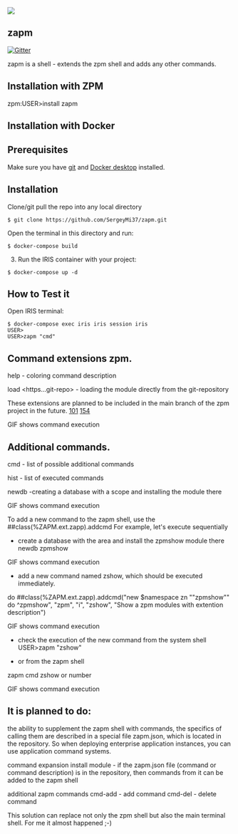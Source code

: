 ![](https://github.com/SergeyMi37/zapm/blob/master/doc/prompt.ico)

## zapm
[![Gitter](https://img.shields.io/badge/Available%20on-Intersystems%20Open%20Exchange-00b2a9.svg)](https://openexchange.intersystems.com/package/zapm-1)

zapm is a shell - extends the zpm shell and adds any other commands.

## Installation with ZPM

zpm:USER>install zapm

## Installation with Docker

## Prerequisites
Make sure you have [git](https://git-scm.com/book/en/v2/Getting-Started-Installing-Git) and [Docker desktop](https://www.docker.com/products/docker-desktop) installed.

## Installation 
Clone/git pull the repo into any local directory

```
$ git clone https://github.com/SergeyMi37/zapm.git
```

Open the terminal in this directory and run:

```
$ docker-compose build
```

3. Run the IRIS container with your project:

```
$ docker-compose up -d
```

## How to Test it
Open IRIS terminal:

```
$ docker-compose exec iris iris session iris
USER>
USER>zapm "cmd"

```
## Command extensions zpm.
help - coloring command description

load <https...git-repo> - loading the module directly from the git-repository

These extensions are planned to be included in the main branch of the zpm project in the future.
[101](https://github.com/intersystems-community/zpm/issues/101)
[154](https://github.com/intersystems-community/zpm/issues/154)

GIF shows command execution

## Additional commands.
cmd - list of possible additional commands

hist - list of executed commands

newdb <module> -creating a database with a scope and installing the module there

GIF shows command execution

To add a new command to the zapm shell, use the ##class(%ZAPM.ext.zapp).addcmd
For example, let's execute sequentially

- create a database with the area and install the zpmshow module there
newdb zpmshow

GIF shows command execution

- add a new command named zshow, which should be executed immediately.

do ##class(%ZAPM.ext.zapp).addcmd("new $namespace zn ""zpmshow"" do ^zpmshow", "zpm", "i", "zshow", "Show a zpm modules with extention description")

GIF shows command execution

- check the execution of the new command from the system shell
USER>zapm "zshow"

- or from the zapm shell

zapm
cmd
zshow or number

GIF shows command execution

## It is planned to do:
the ability to supplement the zapm shell with commands, the specifics of calling them are described in a special file zapm.json, which is located in the repository.
So when deploying enterprise application instances, you can use application command systems.

command expansion
install module - if the zapm.json file (command or command description) is in the repository, then commands from it can be added to the zapm shell

additional zapm commands
cmd-add - add command
cmd-del - delete command

This solution can replace not only the zpm shell but also the main terminal shell. 
For me it almost happened ;-)